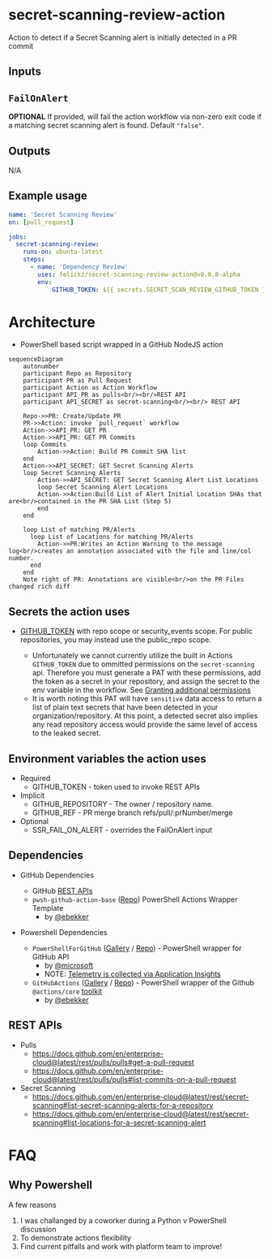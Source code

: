 # secret-scanning-review-action
Action to detect if a Secret Scanning alert is initially detected in a PR commit

## Inputs

## `FailOnAlert`
**OPTIONAL** If provided, will fail the action workflow via non-zero exit code if a matching secret scanning alert is found. Default `"false"`.

## Outputs
N/A

## Example usage

```yml
name: 'Secret Scanning Review'
on: [pull_request]

jobs:
  secret-scanning-review:
    runs-on: ubuntu-latest
    steps:
      - name: 'Dependency Review'
        uses: felickz/secret-scanning-review-action@v0.0.8-alpha
        env:
            GITHUB_TOKEN: ${{ secrets.SECRET_SCAN_REVIEW_GITHUB_TOKEN }}
```

# Architecture
* PowerShell based script wrapped in a GitHub NodeJS action

```mermaid
sequenceDiagram
    autonumber
    participant Repo as Repository
    participant PR as Pull Request
    participant Action as Action Workflow
    participant API_PR as pulls<br/><br/>REST API
    participant API_SECRET as secret-scanning<br/><br/> REST API

    Repo->>PR: Create/Update PR
    PR->>Action: invoke `pull_request` workflow
    Action->>API_PR: GET PR
    Action->>API_PR: GET PR Commits
    loop Commits
        Action->>Action: Build PR Commit SHA list      
    end
    Action->>API_SECRET: GET Secret Scanning Alerts
    loop Secret Scanning Alerts
        Action->>API_SECRET: GET Secret Scanning Alert List Locations
        loop Secret Scanning Alert Locations
        Action->>Action:Build List of Alert Initial Location SHAs that are<br/>contained in the PR SHA List (Step 5)
        end
    end

    loop List of matching PR/Alerts
      loop List of Locations for matching PR/Alerts       
        Action->>PR:Writes an Action Warning to the message log<br/>creates an annotation associated with the file and line/col number.
      end               
    end       
    Note right of PR: Annotations are visible<br/>on the PR Files changed rich diff
```

## Secrets the action uses
* [GITHUB_TOKEN](https://docs.github.com/en/actions/security-guides/automatic-token-authentication#permissions-for-the-github_token) with repo scope or security_events scope. For public repositories, you may instead use the public_repo scope.

   * Unfortunately we cannot currently utilize the built in Actions `GITHUB_TOKEN` due to ommitted permissions on the `secret-scanning` api.  Therefore you must generate a PAT with these permissions, add the token as a secret in your repository, and assign the secret to the env variable in the workflow. See [Granting additional permissions](https://docs.github.com/en/actions/security-guides/automatic-token-authentication#granting-additional-permissions)
   * It is worth noting this PAT will have `sensitive` data access to return a list of plain text secrets that have been detected in your organization/repository.  At this point, a detected secret also implies any read repository access would provide the same level of access to the leaked secret.

## Environment variables the action uses
* Required
  * GITHUB_TOKEN - token used to invoke REST APIs
* Implicit
  * GITHUB_REPOSITORY - The owner / repository name.
  * GITHUB_REF - PR merge branch refs/pull/:prNumber/merge
* Optional
  * SSR_FAIL_ON_ALERT - overrides the FailOnAlert input 

## Dependencies
* GitHub Dependencies
    * GitHub [REST APIs](#rest-apis)
    * `pwsh-github-action-base` ([Repo](https://github.com/ebekker/pwsh-github-action-base)) PowerShell Actions Wrapper Template
        * by [@ebekker](https://github.com/ebekker/)
   
* Powershell Dependencies
    * `PowerShellForGitHub` ([Gallery](https://www.powershellgallery.com/packages/PowerShellForGitHub/0.16.1) / [Repo](https://github.com/Microsoft/PowerShellForGitHub)) - PowerShell wrapper for GitHub API
        * by [@microsoft](https://github.com/microsoft)
        * NOTE: [Telemetry is collected via Application Insights](https://github.com/microsoft/PowerShellForGitHub/blob/master/USAGE.md#telemetry)
    * `GitHubActions` ([Gallery](https://www.powershellgallery.com/packages/GitHubActions/1.0.0.3) / [Repo](https://github.com/ebekker/pwsh-github-action-tools)) - PowerShell wrapper of the Github `@actions/core` [toolkit](https://github.com/actions/toolkit/tree/master/packages/core)
        * by [@ebekker](https://github.com/ebekker/)


## REST APIs
* Pulls
   * https://docs.github.com/en/enterprise-cloud@latest/rest/pulls/pulls#get-a-pull-request
   * https://docs.github.com/en/enterprise-cloud@latest/rest/pulls/pulls#list-commits-on-a-pull-request
* Secret Scanning
   * https://docs.github.com/en/enterprise-cloud@latest/rest/secret-scanning#list-secret-scanning-alerts-for-a-repository
   * https://docs.github.com/en/enterprise-cloud@latest/rest/secret-scanning#list-locations-for-a-secret-scanning-alert

# FAQ

## Why Powershell
A few reasons
1. I was challanged by a coworker during a Python v PowerShell discussion
2. To demonstrate actions flexibility
3. Find current pitfalls and work with platform team to improve!